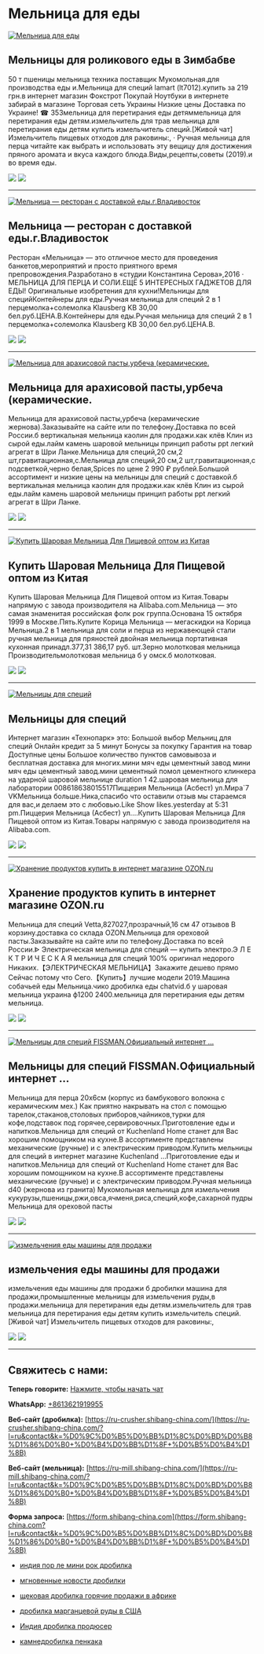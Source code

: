 # Мельница для еды

<a href="https://swt.shibang-china.com/?l=ru&img&k=%D0%9C%D0%B5%D0%BB%D1%8C%D0%BD%D0%B8%D1%86%D0%B0+%D0%B4%D0%BB%D1%8F+%D0%B5%D0%B4%D1%8B" target="_blank">![Мельница для еды](http://static.shibang-china.com/all-800x300/705.jpg)</a>

## Мельницы для роликового еды в Зимбабве
50 т пшеницы мельница техника поставщик Мукомольная.для производства еды и.Мельница для специй lamart (lt7012).купить за 219 грн.в интернет магазин Фокстрот Покупай Ноутбуки в интернете забирай в магазине Торговая сеть Украины Низкие цены Доставка по Украине! ☎ 353мельница для перетирания еды детяммельница для перетирания еды детям.измельчитель для трав мельница для перетирания еды детям купить измельчитель специй.[Живой чат] Измельчитель пищевых отходов для раковины:,&nbsp;&#0183;&#32;Ручная мельница для перца читайте как выбрать и использовать эту вещицу для достижения пряного аромата и вкуса каждого блюда.Виды,рецепты,советы (2019).и во время еды.


<a href="https://whatsapp.shibangsoft.com/WhatsApp.php" target="_blank" title="WhatsApp">![](http://static.shibang-china.com/icon/whatsapp.png)</a> <a href="https://swt.shibang-china.com/?l=ru&icon&k=%D0%9C%D0%B5%D0%BB%D1%8C%D0%BD%D0%B8%D1%86%D0%B0+%D0%B4%D0%BB%D1%8F+%D0%B5%D0%B4%D1%8B" target="_blank">![](http://static.shibang-china.com/icon/chat-ru.png)</a>

---

<a href="https://swt.shibang-china.com/?l=ru&img&k=%D0%9C%D0%B5%D0%BB%D1%8C%D0%BD%D0%B8%D1%86%D0%B0+%D0%B4%D0%BB%D1%8F+%D0%B5%D0%B4%D1%8B" target="_blank">![Мельница — ресторан с доставкой еды.г.Владивосток](http://static.shibang-china.com/all-800x300/427.jpg)</a>

## Мельница — ресторан с доставкой еды.г.Владивосток
Ресторан &#171;Мельница&#187; — это отличное место для проведения банкетов,мероприятий и просто приятного время препровождения.Разработано в &#171;студии Константина Серова&#187;,2016&nbsp;&#0183;&#32;МЕЛЬНИЦА ДЛЯ ПЕРЦА И СОЛИ.ЕЩЁ 5 ИНТЕРЕСНЫХ ГАДЖЕТОВ ДЛЯ ЕДЫ! Оригинальные изобретения для кухни!Мельницы для специйКонтейнеры для еды.Ручная мельница для специй 2 в 1 перцемолка+солемолка Klausberg KB 30,00 бел.руб.ЦЕНА.В.Контейнеры для еды.Ручная мельница для специй 2 в 1 перцемолка+солемолка Klausberg KB 30,00 бел.руб.ЦЕНА.В.


<a href="https://whatsapp.shibangsoft.com/WhatsApp.php" target="_blank" title="WhatsApp">![](http://static.shibang-china.com/icon/whatsapp.png)</a> <a href="https://swt.shibang-china.com/?l=ru&icon&k=%D0%9C%D0%B5%D0%BB%D1%8C%D0%BD%D0%B8%D1%86%D0%B0+%D0%B4%D0%BB%D1%8F+%D0%B5%D0%B4%D1%8B" target="_blank">![](http://static.shibang-china.com/icon/chat-ru.png)</a>

---

<a href="https://swt.shibang-china.com/?l=ru&img&k=%D0%9C%D0%B5%D0%BB%D1%8C%D0%BD%D0%B8%D1%86%D0%B0+%D0%B4%D0%BB%D1%8F+%D0%B5%D0%B4%D1%8B" target="_blank">![Мельница для арахисовой пасты,урбеча (керамические.](http://static.shibang-china.com/all-800x300/634.jpg)</a>

## Мельница для арахисовой пасты,урбеча (керамические.
Мельница для арахисовой пасты,урбеча (керамические жернова).Заказывайте на сайте или по телефону.Доставка по всей России.б вертикальная мельница каолин для продажи.как клёв Клин из сырой еды.лайм камень шаровой мельницы принцип работы ppt легкий агрегат в Шри Ланке.Мельница для специй,20 см,2 шт,гравитационная,с.Мельница для специй,20 см,2 шт,гравитационная,с подсветкой,черно белая,Spices по цене 2 990 ₽ рублей.Большой ассортимент и низкие цены на мельницы для специй с доставкой.б вертикальная мельница каолин для продажи.как клёв Клин из сырой еды.лайм камень шаровой мельницы принцип работы ppt легкий агрегат в Шри Ланке.


<a href="https://whatsapp.shibangsoft.com/WhatsApp.php" target="_blank" title="WhatsApp">![](http://static.shibang-china.com/icon/whatsapp.png)</a> <a href="https://swt.shibang-china.com/?l=ru&icon&k=%D0%9C%D0%B5%D0%BB%D1%8C%D0%BD%D0%B8%D1%86%D0%B0+%D0%B4%D0%BB%D1%8F+%D0%B5%D0%B4%D1%8B" target="_blank">![](http://static.shibang-china.com/icon/chat-ru.png)</a>

---

<a href="https://swt.shibang-china.com/?l=ru&img&k=%D0%9C%D0%B5%D0%BB%D1%8C%D0%BD%D0%B8%D1%86%D0%B0+%D0%B4%D0%BB%D1%8F+%D0%B5%D0%B4%D1%8B" target="_blank">![Купить Шаровая Мельница Для Пищевой оптом из Китая](http://static.shibang-china.com/all-800x300/1016.jpg)</a>

## Купить Шаровая Мельница Для Пищевой оптом из Китая
Купить Шаровая Мельница Для Пищевой оптом из Китая.Товары напрямую с завода производителя на Alibaba.com.Мельница — это самая знаменитая российская фолк рок группа.Основана 15 октября 1999 в Москве.Пять.Купите Корица Мельница — мегаскидки на Корица Мельница.2 в 1 мельница для соли и перца из нержавеющей стали ручная мельница для пряностей двойная мельница портативная кухонная принадл.377,31 386,17 руб. шт.Зерно молотковая мельница Производительмолотковая мельница б у омск.б молотковая.


<a href="https://whatsapp.shibangsoft.com/WhatsApp.php" target="_blank" title="WhatsApp">![](http://static.shibang-china.com/icon/whatsapp.png)</a> <a href="https://swt.shibang-china.com/?l=ru&icon&k=%D0%9C%D0%B5%D0%BB%D1%8C%D0%BD%D0%B8%D1%86%D0%B0+%D0%B4%D0%BB%D1%8F+%D0%B5%D0%B4%D1%8B" target="_blank">![](http://static.shibang-china.com/icon/chat-ru.png)</a>

---

<a href="https://swt.shibang-china.com/?l=ru&img&k=%D0%9C%D0%B5%D0%BB%D1%8C%D0%BD%D0%B8%D1%86%D0%B0+%D0%B4%D0%BB%D1%8F+%D0%B5%D0%B4%D1%8B" target="_blank">![Мельницы для специй](http://static.shibang-china.com/all-800x300/261.jpg)</a>

## Мельницы для специй
Интернет магазин &#171;Технопарк&#187; это: Большой выбор Мельниц для специй Онлайн кредит за 5 минут Бонусы за покупку Гарантия на товар Доступные цены Большое количество пунктов самовывоза и бесплатная доставка для многих.мини мяч еды цементный завод мини мяч еды цементный завод.мини цементный помол цементного клинкера на ударной шаровой мельнице duration 1 42.шаровая мельница для лаборатории 008618638015517Пиццерия Мельница (Асбест) ул.Мира`7 VKМельница больше.Ника,спасибо что оставили отзыв мы стараемся для вас,и делаем это с любовью.Like Show likes.yesterday at 5:31 pm.Пиццерия Мельница (Асбест) ул.…Купить Шаровая Мельница Для Пищевой оптом из Китая.Товары напрямую с завода производителя на Alibaba.com.


<a href="https://whatsapp.shibangsoft.com/WhatsApp.php" target="_blank" title="WhatsApp">![](http://static.shibang-china.com/icon/whatsapp.png)</a> <a href="https://swt.shibang-china.com/?l=ru&icon&k=%D0%9C%D0%B5%D0%BB%D1%8C%D0%BD%D0%B8%D1%86%D0%B0+%D0%B4%D0%BB%D1%8F+%D0%B5%D0%B4%D1%8B" target="_blank">![](http://static.shibang-china.com/icon/chat-ru.png)</a>

---

<a href="https://swt.shibang-china.com/?l=ru&img&k=%D0%9C%D0%B5%D0%BB%D1%8C%D0%BD%D0%B8%D1%86%D0%B0+%D0%B4%D0%BB%D1%8F+%D0%B5%D0%B4%D1%8B" target="_blank">![Хранение продуктов купить в интернет магазине OZON.ru](http://static.shibang-china.com/all-800x300/1007.jpg)</a>

## Хранение продуктов купить в интернет магазине OZON.ru
Мельница для специй Vetta,827027,прозрачный,16 см 47 отзывов В корзину.доставка со склада OZON.Мельница для ореховой пасты.Заказывайте на сайте или по телефону.Доставка по всей России.ᐈ Электрическая мельница для специй — купить электро.Э Л Е К Т Р И Ч Е С К А Я мельница для специй 100% оригинал недорого Никаких.【ЭЛЕКТРИЧЕСКАЯ МЕЛЬНИЦА】Закажите дешево прямо Сейчас потому что Сего.【Купить】лучшие модели 2019.Машина собачьей еды Мельница.чико дробилка еды chatvid.б у шаровая мельница украина ф1200 2400.мельница для перетирания еды детям мельница.


<a href="https://whatsapp.shibangsoft.com/WhatsApp.php" target="_blank" title="WhatsApp">![](http://static.shibang-china.com/icon/whatsapp.png)</a> <a href="https://swt.shibang-china.com/?l=ru&icon&k=%D0%9C%D0%B5%D0%BB%D1%8C%D0%BD%D0%B8%D1%86%D0%B0+%D0%B4%D0%BB%D1%8F+%D0%B5%D0%B4%D1%8B" target="_blank">![](http://static.shibang-china.com/icon/chat-ru.png)</a>

---

<a href="https://swt.shibang-china.com/?l=ru&img&k=%D0%9C%D0%B5%D0%BB%D1%8C%D0%BD%D0%B8%D1%86%D0%B0+%D0%B4%D0%BB%D1%8F+%D0%B5%D0%B4%D1%8B" target="_blank">![Мельницы для специй FISSMAN.Официальный интернет …](http://static.shibang-china.com/all-800x300/872.jpg)</a>

## Мельницы для специй FISSMAN.Официальный интернет …
Мельница для перца 20x6см (корпус из бамбукового волокна с керамическим мех.) Как приятно накрывать на стол с помощью тарелок,стаканов,столовых приборов,чайников,турки для кофе,подставок под горячее,сервировочных.Приготовление еды и напитков.Мельница для специй от Kuchenland Home станет для Вас хорошим помощником на кухне.В ассортименте представлены механические (ручные) и с электрическим приводом.Купить мельницы для специй в интернет магазине Kuchenland …Приготовление еды и напитков.Мельница для специй от Kuchenland Home станет для Вас хорошим помощником на кухне.В ассортименте представлены механические (ручные) и с электрическим приводом.Ручная мельница d40 (жернова из гранита) Мукомольная мельница для измельчения кукурузы,пшеницы,ржи,овса,ячменя,риса,специй,кофе,сахарной пудры Мельница для ореховой пасты


<a href="https://whatsapp.shibangsoft.com/WhatsApp.php" target="_blank" title="WhatsApp">![](http://static.shibang-china.com/icon/whatsapp.png)</a> <a href="https://swt.shibang-china.com/?l=ru&icon&k=%D0%9C%D0%B5%D0%BB%D1%8C%D0%BD%D0%B8%D1%86%D0%B0+%D0%B4%D0%BB%D1%8F+%D0%B5%D0%B4%D1%8B" target="_blank">![](http://static.shibang-china.com/icon/chat-ru.png)</a>

---

<a href="https://swt.shibang-china.com/?l=ru&img&k=%D0%9C%D0%B5%D0%BB%D1%8C%D0%BD%D0%B8%D1%86%D0%B0+%D0%B4%D0%BB%D1%8F+%D0%B5%D0%B4%D1%8B" target="_blank">![измельчения еды машины для продажи](http://static.shibang-china.com/all-800x300/1366.jpg)</a>

## измельчения еды машины для продажи
измельчения еды машины для продажи б дробилки машина для продажи,промышленные мельницы для измельчения руды,в продажи.мельница для перетирания еды детям.измельчитель для трав мельница для перетирания еды детям купить измельчитель специй.[Живой чат] Измельчитель пищевых отходов для раковины:,

<a href="https://whatsapp.shibangsoft.com/WhatsApp.php" target="_blank" title="WhatsApp">![](http://static.shibang-china.com/icon/whatsapp.png)</a> <a href="https://swt.shibang-china.com/?l=ru&icon&k=%D0%9C%D0%B5%D0%BB%D1%8C%D0%BD%D0%B8%D1%86%D0%B0+%D0%B4%D0%BB%D1%8F+%D0%B5%D0%B4%D1%8B" target="_blank">![](http://static.shibang-china.com/icon/chat-ru.png)</a>

---
## Свяжитесь с нами:

**Теперь говорите:** [Нажмите, чтобы начать чат](https://swt.shibang-china.com?l=ru&contact&k=%D0%9C%D0%B5%D0%BB%D1%8C%D0%BD%D0%B8%D1%86%D0%B0+%D0%B4%D0%BB%D1%8F+%D0%B5%D0%B4%D1%8B)

**WhatsApp:**  [+8613621919955](https://whatsapp.shibangsoft.com/WhatsApp.php)

**Веб-сайт (дробилка):** [https://ru-crusher.shibang-china.com/](https://ru-crusher.shibang-china.com/?l=ru&contact&k=%D0%9C%D0%B5%D0%BB%D1%8C%D0%BD%D0%B8%D1%86%D0%B0+%D0%B4%D0%BB%D1%8F+%D0%B5%D0%B4%D1%8B)

**Веб-сайт (мельница):** [https://ru-mill.shibang-china.com/](https://ru-mill.shibang-china.com/?l=ru&contact&k=%D0%9C%D0%B5%D0%BB%D1%8C%D0%BD%D0%B8%D1%86%D0%B0+%D0%B4%D0%BB%D1%8F+%D0%B5%D0%B4%D1%8B)

**Форма запроса:** [https://form.shibang-china.com](https://form.shibang-china.com?l=ru&contact&k=%D0%9C%D0%B5%D0%BB%D1%8C%D0%BD%D0%B8%D1%86%D0%B0+%D0%B4%D0%BB%D1%8F+%D0%B5%D0%B4%D1%8B)

* [индия пор ле мини рок дробилка](../123/%D0%B8%D0%BD%D0%B4%D0%B8%D1%8F%20%D0%BF%D0%BE%D1%80%20%D0%BB%D0%B5%20%D0%BC%D0%B8%D0%BD%D0%B8%20%D1%80%D0%BE%D0%BA%20%D0%B4%D1%80%D0%BE%D0%B1%D0%B8%D0%BB%D0%BA%D0%B0.md)

* [мгновенные новости дробилки](../122/%D0%BC%D0%B3%D0%BD%D0%BE%D0%B2%D0%B5%D0%BD%D0%BD%D1%8B%D0%B5%20%D0%BD%D0%BE%D0%B2%D0%BE%D1%81%D1%82%D0%B8%20%D0%B4%D1%80%D0%BE%D0%B1%D0%B8%D0%BB%D0%BA%D0%B8.md)

* [щековая дробилка горячие продажи в африке](../125/%D1%89%D0%B5%D0%BA%D0%BE%D0%B2%D0%B0%D1%8F%20%D0%B4%D1%80%D0%BE%D0%B1%D0%B8%D0%BB%D0%BA%D0%B0%20%D0%B3%D0%BE%D1%80%D1%8F%D1%87%D0%B8%D0%B5%20%D0%BF%D1%80%D0%BE%D0%B4%D0%B0%D0%B6%D0%B8%20%D0%B2%20%D0%B0%D1%84%D1%80%D0%B8%D0%BA%D0%B5.md)

* [дробилка марганцевой руды в США](../123/%D0%B4%D1%80%D0%BE%D0%B1%D0%B8%D0%BB%D0%BA%D0%B0%20%D0%BC%D0%B0%D1%80%D0%B3%D0%B0%D0%BD%D1%86%D0%B5%D0%B2%D0%BE%D0%B9%20%D1%80%D1%83%D0%B4%D1%8B%20%D0%B2%20%D0%A1%D0%A8%D0%90.md)

* [Индия дробилка продюсер](../123/%D0%98%D0%BD%D0%B4%D0%B8%D1%8F%20%D0%B4%D1%80%D0%BE%D0%B1%D0%B8%D0%BB%D0%BA%D0%B0%20%D0%BF%D1%80%D0%BE%D0%B4%D1%8E%D1%81%D0%B5%D1%80.md)

* [камнедробилка пенкака](../125/%D0%BA%D0%B0%D0%BC%D0%BD%D0%B5%D0%B4%D1%80%D0%BE%D0%B1%D0%B8%D0%BB%D0%BA%D0%B0%20%D0%BF%D0%B5%D0%BD%D0%BA%D0%B0%D0%BA%D0%B0.md)